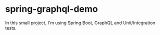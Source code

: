 # spring-graphql-demo
In this small project, I'm using Spring Boot, GraphQL and Unit/Integration tests.
